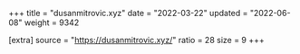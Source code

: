+++
title = "dusanmitrovic.xyz"
date = "2022-03-22"
updated = "2022-06-08"
weight = 9342

[extra]
source = "https://dusanmitrovic.xyz/"
ratio = 28
size = 9
+++
